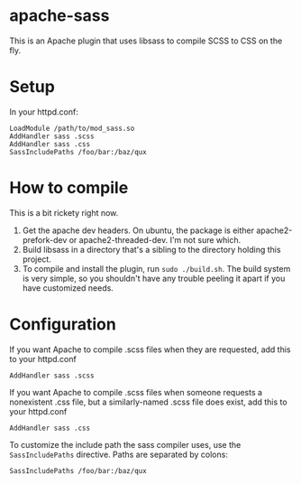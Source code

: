 # apache-sass

This is an Apache plugin that uses libsass to compile SCSS to CSS on the fly.

# Setup
In your httpd.conf:

```
LoadModule /path/to/mod_sass.so
AddHandler sass .scss
AddHandler sass .css
SassIncludePaths /foo/bar:/baz/qux
```

# How to compile

This is a bit rickety right now.

1. Get the apache dev headers.  On ubuntu, the package is either apache2-prefork-dev or apache2-threaded-dev.  I'm not sure which.
2. Build libsass in a directory that's a sibling to the directory holding this project.
3. To compile and install the plugin, run `sudo ./build.sh`.  The build system is very simple, so you shouldn't have any trouble peeling it apart if you have customized needs.

# Configuration

If you want Apache to compile .scss files when they are requested, add this to your httpd.conf

```
AddHandler sass .scss
```

If you want Apache to compile .scss files when someone requests a nonexistent .css file, but a similarly-named .scss file does exist, add this to your httpd.conf

```
AddHandler sass .css
```

To customize the include path the sass compiler uses, use the `SassIncludePaths` directive.  Paths are separated by colons:

```
SassIncludePaths /foo/bar:/baz/qux
```
